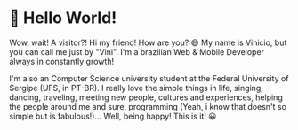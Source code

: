 # 👋 Hello World! 
Wow, wait! A visitor?! Hi my friend! How are you? 😅 My name is Vinicio, but you can call me just by "Vini". I'm a brazilian Web & Mobile Developer always in constantly growth!

I'm also an Computer Science university student at the Federal University of Sergipe (UFS, in PT-BR). I really love the simple things in life, singing, dancing, traveling, meeting new people, cultures and experiences, helping the people around me and sure, programming (Yeah, i know that doesn't so simple but is fabulous!)... Well, being happy! This is it! 😀 







